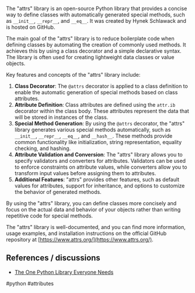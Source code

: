 
The "attrs" library is an open-source Python library that provides a concise way to define classes with automatically generated special methods, such as `__init__`, `__repr__`, and `__eq__`. It was created by Hynek Schlawack and is hosted on GitHub.

The main goal of the "attrs" library is to reduce boilerplate code when defining classes by automating the creation of commonly used methods. It achieves this by using a class decorator and a simple declarative syntax. The library is often used for creating lightweight data classes or value objects.

Key features and concepts of the "attrs" library include:

1.  **Class Decorator**: The `@attrs` decorator is applied to a class definition to enable the automatic generation of special methods based on class attributes.
2.  **Attribute Definition**: Class attributes are defined using the `attr.ib` decorator within the class body. These attributes represent the data that will be stored in instances of the class.
3.  **Special Method Generation**: By using the `@attrs` decorator, the "attrs" library generates various special methods automatically, such as `__init__`, `__repr__`, `__eq__`, and `__hash__`. These methods provide common functionality like initialization, string representation, equality checking, and hashing.
4.  **Attribute Validation and Conversion**: The "attrs" library allows you to specify validators and converters for attributes. Validators can be used to enforce constraints on attribute values, while converters allow you to transform input values before assigning them to attributes.
5.  **Additional Features**: "attrs" provides other features, such as default values for attributes, support for inheritance, and options to customize the behavior of generated methods.

By using the "attrs" library, you can define classes more concisely and focus on the actual data and behavior of your objects rather than writing repetitive code for special methods.

The "attrs" library is well-documented, and you can find more information, usage examples, and installation instructions on the official GitHub repository at [https://www.attrs.org/](https://www.attrs.org/).

## References / discussions

- [The One Python Library Everyone Needs](https://blog.glyph.im/2016/08/attrs.html "Permalink to The One Python Library Everyone Needs")

<!-- Keywords -->
#python #attributes
<!-- /Keywords -->
